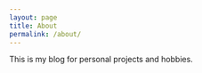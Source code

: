 ```yaml
---
layout: page
title: About
permalink: /about/
---
```

This is my blog for personal projects and hobbies.